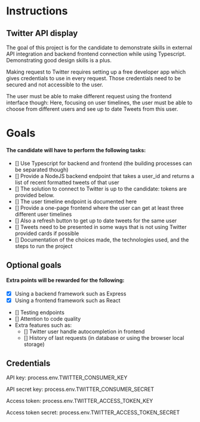 # Instructions
## Twitter API display

The goal of this project is for the candidate to demonstrate skills in external API integration and backend frontend connection while using Typescript. Demonstrating good design skills is a plus.

Making request to Twitter requires setting up a free developer app which gives credentials to use in every request. Those credentials need to be secured and not accessible to the user.

The user must be able to make different request using the frontend interface though: Here, focusing on user timelines, the user must be able to choose from different users and see up to date Tweets from this user.

# Goals

#### The candidate will have to perform the following tasks:

- [] Use Typescript for backend and frontend (the building processes can be separated though)
- [] Provide a NodeJS backend endpoint that takes a user_id and returns a list of recent formatted tweets of that user
- [] The solution to connect to Twitter is up to the candidate: tokens are provided below.
- [] The user timeline endpoint is documented here
- [] Provide a one-page frontend where the user can get at least three different user timelines
- [] Also a refresh button to get up to date tweets for the same user
- [] Tweets need to be presented in some ways that is not using Twitter provided cards if possible
- [] Documentation of the choices made, the technologies used, and the steps to run the project


## Optional goals


#### Extra points will be rewarded for the following:

- [X] Using a backend framework such as Express
- [X] Using a frontend framework such as React
- []  Testing endpoints
- [] Attention to code quality
- Extra features such as:
    - [] Twitter user handle autocompletion in frontend
    - [] History of last requests (in database or using the browser local storage)



## Credentials

API key: process.env.TWITTER_CONSUMER_KEY

API secret key: process.env.TWITTER_CONSUMER_SECRET

Access token: process.env.TWITTER_ACCESS_TOKEN_KEY

Access token secret: process.env.TWITTER_ACCESS_TOKEN_SECRET